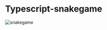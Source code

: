 # Typescript-snakegame

![snakegame](https://user-images.githubusercontent.com/46508156/137646242-c86d2806-2c1c-4acc-b4d2-491452eb871d.jpg)
